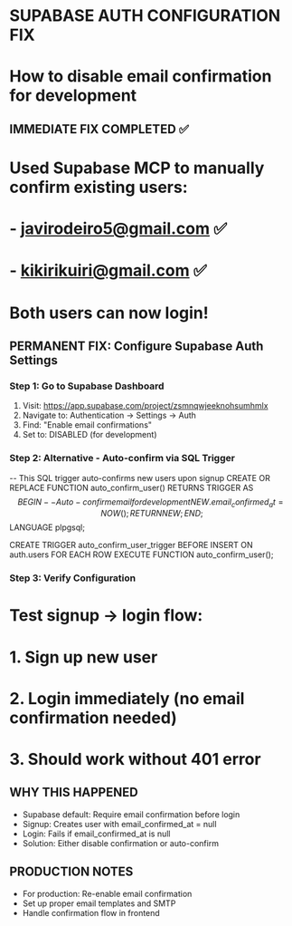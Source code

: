 # SUPABASE AUTH CONFIGURATION FIX
# How to disable email confirmation for development

## IMMEDIATE FIX COMPLETED ✅
# Used Supabase MCP to manually confirm existing users:
# - javirodeiro5@gmail.com ✅ 
# - kikirikuiri@gmail.com ✅
# Both users can now login!

## PERMANENT FIX: Configure Supabase Auth Settings

### Step 1: Go to Supabase Dashboard
1. Visit: https://app.supabase.com/project/zsmnqwjeeknohsumhmlx
2. Navigate to: Authentication → Settings → Auth
3. Find: "Enable email confirmations"
4. Set to: DISABLED (for development)

### Step 2: Alternative - Auto-confirm via SQL Trigger
-- This SQL trigger auto-confirms new users upon signup
CREATE OR REPLACE FUNCTION auto_confirm_user()
RETURNS TRIGGER AS $$
BEGIN
  -- Auto-confirm email for development
  NEW.email_confirmed_at = NOW();
  RETURN NEW;
END;
$$ LANGUAGE plpgsql;

CREATE TRIGGER auto_confirm_user_trigger
  BEFORE INSERT ON auth.users
  FOR EACH ROW
  EXECUTE FUNCTION auto_confirm_user();

### Step 3: Verify Configuration
# Test signup → login flow:
# 1. Sign up new user
# 2. Login immediately (no email confirmation needed)
# 3. Should work without 401 error

## WHY THIS HAPPENED
- Supabase default: Require email confirmation before login
- Signup: Creates user with email_confirmed_at = null  
- Login: Fails if email_confirmed_at is null
- Solution: Either disable confirmation or auto-confirm

## PRODUCTION NOTES  
- For production: Re-enable email confirmation
- Set up proper email templates and SMTP
- Handle confirmation flow in frontend
